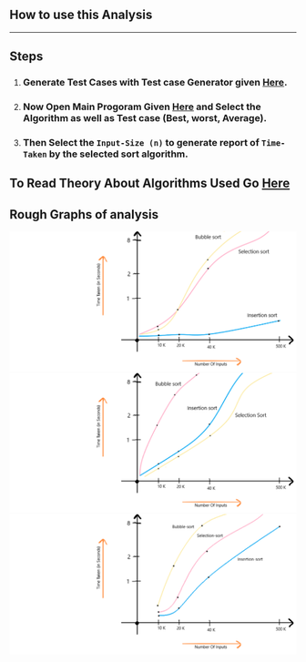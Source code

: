 ## How to use this Analysis
<hr>

## Steps
1. ### Generate Test Cases with Test case Generator given [Here](https://github.com/Mrhb787/Algorithms-Analysis/blob/main/Sorting%20Algorithms%20Analysis/n%5E2%20family/TC-generator.cpp).
2. ### Now Open Main Progoram Given [Here](https://github.com/Mrhb787/Algorithms-Analysis/blob/main/Sorting%20Algorithms%20Analysis/n%5E2%20family/main-program.cpp) and Select the Algorithm as well as Test case (Best, worst, Average).
3. ### Then Select the `Input-Size (n)` to generate report of `Time-Taken` by the selected sort algorithm.

## To Read Theory About Algorithms Used Go [Here](https://github.com/Mrhb787/Algorithms-Analysis/blob/main/Sorting%20Algorithms%20Analysis/n%5E2%20family/Theory.md)
## Rough Graphs of analysis
<img src="https://github.com/Mrhb787/Algorithms-Analysis/blob/main/Sorting%20Algorithms%20Analysis/n%5E2%20family/Best%20case%20graph.png" alt="Best-Case"/><br>
<img src="https://github.com/Mrhb787/Algorithms-Analysis/blob/main/Sorting%20Algorithms%20Analysis/n%5E2%20family/Worst%20case%20graph.png" alt="Worst-Case"/><br>
<img src="https://github.com/Mrhb787/Algorithms-Analysis/blob/main/Sorting%20Algorithms%20Analysis/n%5E2%20family/average%20case%20graph.png" alt="Average-Case"/>
